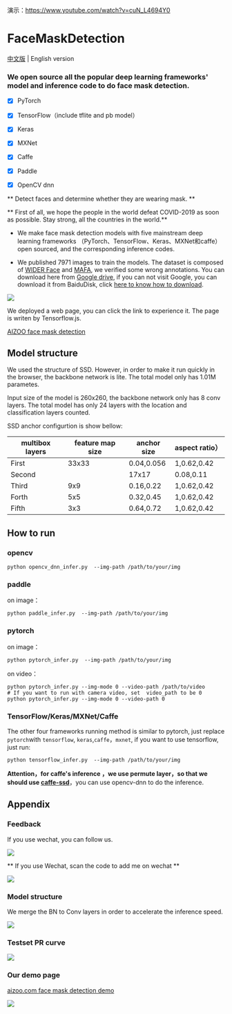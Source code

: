 演示：https://www.youtube.com/watch?v=cuN_L4694Y0

# FaceMaskDetection
[中文版](README-zh.md) | English version

### We open source all the popular deep learning frameworks' model and inference code to do face mask detection.

- [x] PyTorch
- [x] TensorFlow（include tflite and pb model）
- [x] Keras
- [x] MXNet
- [x] Caffe
- [x] Paddle
- [x] OpenCV dnn



** Detect faces and determine whether they are  wearing mask. **


** First of all, we hope the people in the world defeat COVID-2019 as soon as possible. Stay strong, all the countries in the world.**


* We make face mask detection models with five mainstream deep learning frameworks （PyTorch、TensorFlow、Keras、MXNet和caffe） open sourced, and the corresponding inference codes. 

* We published 7971 images to train the models. The dataset is composed of [WIDER Face](http://shuoyang1213.me/WIDERFACE/) and [MAFA](http://www.escience.cn/people/geshiming/mafa.html), we verified some wrong annotations.  You can download here from [Google drive](https://drive.google.com/file/d/1QspxOJMDf_rAWVV7AU_Nc0rjo1_EPEDW/view?usp=sharing), if you can not visit Google, you can download it from BaiduDisk, click [here to know how to download](README-zh.md).



![](img/demo.png)


We deployed a web page, you can click the link to experience it.
The page is writen by Tensorflow.js.

[AIZOO face mask detection](https://demo.aizoo.com/face-mask-detection.html)
## Model structure

We used the structure of SSD. However,  in order to  make it run quickly in the browser, the backbone network is lite. The total model only has 1.01M parametes.

Input size of the model is 260x260, the backbone network only has 8 conv layers. The total model has only 24 layers with the  location and classification layers counted.

SSD anchor configurtion is show bellow:

| multibox layers | feature map size | anchor size | aspect ratio）|
| ---- | ---- | ---- | ---- |
|First|33x33|0.04,0.056|1,0.62,0.42|
Second ||17x17|0.08,0.11|1,0.62,0.42|
|Third|9x9|0.16,0.22|1,0.62,0.42|
|Forth |5x5|0.32,0.45|1,0.62,0.42|
|Fifth|3x3|0.64,0.72|1,0.62,0.42|

## How to run

### opencv
```
python opencv_dnn_infer.py  --img-path /path/to/your/img
```
### paddle
on image：
```
python paddle_infer.py  --img-path /path/to/your/img
```
### pytorch
on image：
```
python pytorch_infer.py  --img-path /path/to/your/img
```
on video：
```
python pytorch_infer.py --img-mode 0 --video-path /path/to/video  
# If you want to run with camera video, set  video_path to be 0
python pytorch_infer.py --img-mode 0 --video-path 0
```
### TensorFlow/Keras/MXNet/Caffe
The other four frameworks running method is similar to pytorch, just replace `pytorch`with `tensorflow`, `keras`,`caffe`，`mxnet`,
if you want to use tensorflow, just run:
```
python tensorflow_infer.py  --img-path /path/to/your/img
```
**Attention，for caffe's inference ，we use permute layer，so that we should use [caffe-ssd](https://github.com/weiliu89/caffe/tree/ssd)**，you can use opencv-dnn to do the inference.
## Appendix
### Feedback
If you use wechat, you can follow us.

![](img/wx.png)

** If you use Wechat, scan the code to add  me on wechat **

![](img/author.jpg)


### Model structure

We merge the BN to Conv layers in order to accelerate the inference speed.

![](img/face_mask_detection.caffemodel.png)

### Testset PR curve


![](img/pr_curve.png)




### Our demo page

[aizoo.com face mask detection demo](https://demo.aizoo.com/face-mask-detection.html)

![](img/facemask.gif)
